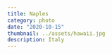 ```yaml
---
title: Naples
category: photo
date: "2020-10-15"
thumbnail: ../assets/hawaii.jpg
description: Italy
---
```


